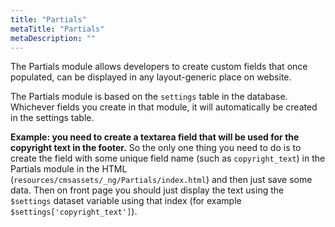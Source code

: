 ```yaml
---
title: "Partials"
metaTitle: "Partials"
metaDescription: ""
---
```

The Partials module allows developers to create custom fields that once populated, can be displayed in any layout-generic place on website.

The Partials module is based on the `settings` table in the database. Whichever fields you create in that module, it will automatically be created in the settings table. 

**Example: you need to create a textarea field that will be used for the copyright text in the footer.** So the only one thing you need to do is to create the field with some unique field name (such as `copyright_text`) in the Partials module in the HTML (`resources/cmsassets/_ng/Partials/index.html`) and then just save some data. Then on front page you should just display the text using the `$settings` dataset variable using that index (for example `$settings['copyright_text']`).